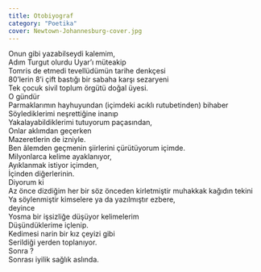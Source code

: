```yaml
---
title: Otobiyograf
category: "Poetika"
cover: Newtown-Johannesburg-cover.jpg
---
```


Onun gibi yazabilseydi kalemim,<br/>
Adım Turgut olurdu Uyar’ı müteakip<br/>
Tomris de etmedi tevellüdümün tarihe denkçesi<br/>
80’lerin 8’i çift bastığı bir sabaha karşı sezaryeni<br/>
Tek çocuk sivil toplum örgütü doğal üyesi.<br/>
O gündür<br/>
Parmaklarımın hayhuyundan (içimdeki acıklı rutubetinden) bihaber<br/>
Söylediklerimi neşrettiğine inanıp<br/>
Yakalayabildiklerimi tutuyorum paçasından,<br/>
Onlar aklımdan geçerken<br/>
Mazeretlerin de izniyle.<br/>
Ben âlemden geçmenin şiirlerini çürütüyorum içimde.<br/>
Milyonlarca kelime ayaklanıyor,<br/>
Ayıklanmak istiyor içimden, <br/>
İçinden diğerlerinin.<br/>
Diyorum ki<br/>
Az önce dizdiğim her bir söz önceden kirletmiştir muhakkak kağıdın tekini<br/>
Ya söylenmiştir kimselere ya da yazılmıştır ezbere,<br/>
deyince<br/>
Yosma bir işsizliğe düşüyor kelimelerim<br/>
Düşündüklerime içlenip.<br/>
Kedimesi narin bir kız çeyizi gibi<br/>
Serildiği yerden toplanıyor.<br/>
Sonra ?<br/>
Sonrası iyilik sağlık aslında.<br/>

